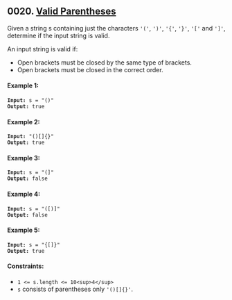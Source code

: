 ## 0020. [Valid Parentheses](https://leetcode.com/problems/valid-parentheses/)

Given a string s containing just the characters `'('`, `')'`, `'{'`, `'}'`, `'['` and `']'`, determine if the input string is valid.

An input string is valid if:

- Open brackets must be closed by the same type of brackets.
- Open brackets must be closed in the correct order.

#### **Example 1:**

<pre><code><strong>Input:</strong> s = "()"
<strong>Output:</strong> true</code></pre>

#### **Example 2:**

<pre><code><strong>Input:</strong> "()[]{}"
<strong>Output:</strong> true</code></pre>

#### **Example 3:**

<pre><code><strong>Input:</strong> s = "(]"
<strong>Output:</strong> false</code></pre>

#### **Example 4:**

<pre><code><strong>Input:</strong> s = "([)]"
<strong>Output:</strong> false</code></pre>

#### **Example 5:**

<pre><code><strong>Input:</strong> s = "{[]}"
<strong>Output:</strong> true</code></pre>

#### **Constraints:**

- `1 <= s.length <= 10<sup>4</sup>`
- `s` consists of parentheses only `'()[]{}'`.
